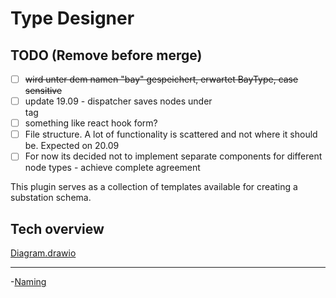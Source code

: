 # Type Designer

## TODO (Remove before merge)

- [ ] ~~wird unter dem namen "bay" gespeichert, erwartet BayType, case sensitive~~
- [ ] update 19.09 - dispatcher saves nodes under <div> tag
- [ ] something like react hook form?
- [ ] File structure. A lot of functionality is scattered and not where it should be. Expected on 20.09
- [ ] For now its decided not to implement separate components for different node types - achieve complete agreement

This plugin serves as a collection of templates available for creating a substation schema.

## Tech overview

[Diagram.drawio](./diagram.drawio)

----

-[Naming](./naming.md)